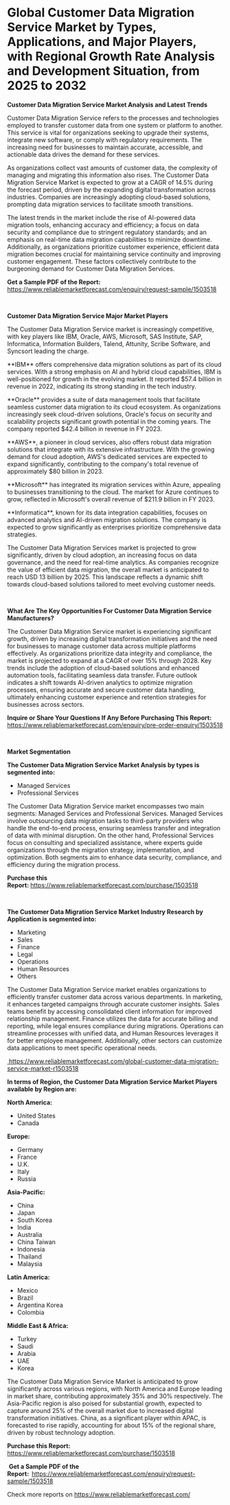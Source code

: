 <p><h1>Global Customer Data Migration Service Market by Types, Applications, and Major Players, with Regional Growth Rate Analysis and Development Situation, from 2025 to 2032</h1></p><p><strong>Customer Data Migration Service Market Analysis and Latest Trends</strong></p>
<p><p>Customer Data Migration Service refers to the processes and technologies employed to transfer customer data from one system or platform to another. This service is vital for organizations seeking to upgrade their systems, integrate new software, or comply with regulatory requirements. The increasing need for businesses to maintain accurate, accessible, and actionable data drives the demand for these services. </p><p>As organizations collect vast amounts of customer data, the complexity of managing and migrating this information also rises. The Customer Data Migration Service Market is expected to grow at a CAGR of 14.5% during the forecast period, driven by the expanding digital transformation across industries. Companies are increasingly adopting cloud-based solutions, prompting data migration services to facilitate smooth transitions. </p><p>The latest trends in the market include the rise of AI-powered data migration tools, enhancing accuracy and efficiency; a focus on data security and compliance due to stringent regulatory standards; and an emphasis on real-time data migration capabilities to minimize downtime. Additionally, as organizations prioritize customer experience, efficient data migration becomes crucial for maintaining service continuity and improving customer engagement. These factors collectively contribute to the burgeoning demand for Customer Data Migration Services.</p></p>
<p><strong>Get a Sample PDF of the Report:&nbsp;</strong> <a href="https://www.reliablemarketforecast.com/enquiry/request-sample/1503518?utm_campaign=2750&utm_medium=2&utm_source=Github&utm_content=ia&utm_term=23032025&utm_id=customer-data-migration-service">https://www.reliablemarketforecast.com/enquiry/request-sample/1503518</a></p>
<p>&nbsp;</p>
<p><strong>Customer Data Migration Service Major Market Players</strong></p>
<p><p>The Customer Data Migration Service market is increasingly competitive, with key players like IBM, Oracle, AWS, Microsoft, SAS Institute, SAP, Informatica, Information Builders, Talend, Attunity, Scribe Software, and Syncsort leading the charge.</p><p>**IBM** offers comprehensive data migration solutions as part of its cloud services. With a strong emphasis on AI and hybrid cloud capabilities, IBM is well-positioned for growth in the evolving market. It reported $57.4 billion in revenue in 2022, indicating its strong standing in the tech industry.</p><p>**Oracle** provides a suite of data management tools that facilitate seamless customer data migration to its cloud ecosystem. As organizations increasingly seek cloud-driven solutions, Oracle's focus on security and scalability projects significant growth potential in the coming years. The company reported $42.4 billion in revenue in FY 2023.</p><p>**AWS**, a pioneer in cloud services, also offers robust data migration solutions that integrate with its extensive infrastructure. With the growing demand for cloud adoption, AWS's dedicated services are expected to expand significantly, contributing to the company's total revenue of approximately $80 billion in 2023.</p><p>**Microsoft** has integrated its migration services within Azure, appealing to businesses transitioning to the cloud. The market for Azure continues to grow, reflected in Microsoft's overall revenue of $211.9 billion in FY 2023.</p><p>**Informatica**, known for its data integration capabilities, focuses on advanced analytics and AI-driven migration solutions. The company is expected to grow significantly as enterprises prioritize comprehensive data strategies.</p><p>The Customer Data Migration Services market is projected to grow significantly, driven by cloud adoption, an increasing focus on data governance, and the need for real-time analytics. As companies recognize the value of efficient data migration, the overall market is anticipated to reach USD 13 billion by 2025. This landscape reflects a dynamic shift towards cloud-based solutions tailored to meet evolving customer needs.</p></p>
<p>&nbsp;</p>
<p><strong>What Are The Key Opportunities For Customer Data Migration Service Manufacturers?</strong></p>
<p><p>The Customer Data Migration Service market is experiencing significant growth, driven by increasing digital transformation initiatives and the need for businesses to manage customer data across multiple platforms effectively. As organizations prioritize data integrity and compliance, the market is projected to expand at a CAGR of over 15% through 2028. Key trends include the adoption of cloud-based solutions and enhanced automation tools, facilitating seamless data transfer. Future outlook indicates a shift towards AI-driven analytics to optimize migration processes, ensuring accurate and secure customer data handling, ultimately enhancing customer experience and retention strategies for businesses across sectors.</p></p>
<p><strong>Inquire or Share Your Questions If Any Before Purchasing This Report:</strong> <a href="https://www.reliablemarketforecast.com/enquiry/pre-order-enquiry/1503518?utm_campaign=2750&utm_medium=2&utm_source=Github&utm_content=ia&utm_term=23032025&utm_id=customer-data-migration-service">https://www.reliablemarketforecast.com/enquiry/pre-order-enquiry/1503518</a></p>
<p>&nbsp;</p>
<p><strong>Market Segmentation</strong></p>
<p><strong>The Customer Data Migration Service Market Analysis by types is segmented into:</strong></p>
<p><ul><li>Managed Services</li><li>Professional Services</li></ul></p>
<p><p>The Customer Data Migration Service market encompasses two main segments: Managed Services and Professional Services. Managed Services involve outsourcing data migration tasks to third-party providers who handle the end-to-end process, ensuring seamless transfer and integration of data with minimal disruption. On the other hand, Professional Services focus on consulting and specialized assistance, where experts guide organizations through the migration strategy, implementation, and optimization. Both segments aim to enhance data security, compliance, and efficiency during the migration process.</p></p>
<p><strong>Purchase this Report:&nbsp;</strong><a href="https://www.reliablemarketforecast.com/purchase/1503518?utm_campaign=2750&utm_medium=2&utm_source=Github&utm_content=ia&utm_term=23032025&utm_id=customer-data-migration-service">https://www.reliablemarketforecast.com/purchase/1503518</a></p>
<p>&nbsp;</p>
<p><strong>The Customer Data Migration Service Market Industry Research by Application is segmented into:</strong></p>
<p><ul><li>Marketing</li><li>Sales</li><li>Finance</li><li>Legal</li><li>Operations</li><li>Human Resources</li><li>Others</li></ul></p>
<p><p>The Customer Data Migration Service market enables organizations to efficiently transfer customer data across various departments. In marketing, it enhances targeted campaigns through accurate customer insights. Sales teams benefit by accessing consolidated client information for improved relationship management. Finance utilizes the data for accurate billing and reporting, while legal ensures compliance during migrations. Operations can streamline processes with unified data, and Human Resources leverages it for better employee management. Additionally, other sectors can customize data applications to meet specific operational needs.</p></p>
<p><a href="https://www.reliablemarketforecast.com/global-customer-data-migration-service-market-r1503518?utm_campaign=2750&utm_medium=2&utm_source=Github&utm_content=ia&utm_term=23032025&utm_id=customer-data-migration-service">&nbsp;https://www.reliablemarketforecast.com/global-customer-data-migration-service-market-r1503518</a></p>
<p><strong>In terms of Region, the Customer Data Migration Service Market Players available by Region are:</strong></p>
<p>
    <p> <strong> North America: </strong>
        <ul>
            <li>United States</li>
            <li>Canada</li>
        </ul>
        </p> 
    <p> <strong> Europe: </strong>
        <ul>
            <li>Germany</li>
            <li>France</li>
            <li>U.K.</li>
            <li>Italy</li>
            <li>Russia</li>
        </ul>
        </p> 
    <p> <strong> Asia-Pacific: </strong>
        <ul>
            <li>China</li>
            <li>Japan</li>
            <li>South Korea</li>
            <li>India</li>
            <li>Australia</li>
            <li>China Taiwan</li>
            <li>Indonesia</li>
            <li>Thailand</li>
            <li>Malaysia</li>
        </ul>
        </p> 
    <p> <strong> Latin America: </strong>
        <ul>
            <li>Mexico</li>
            <li>Brazil</li>
            <li>Argentina Korea</li>
            <li>Colombia</li>
        </ul>
        </p> 
    <p> <strong> Middle East & Africa: </strong>
        <ul>
            <li>Turkey</li>
            <li>Saudi</li>
            <li>Arabia</li>
            <li>UAE</li>
            <li>Korea</li>
        </ul>
    </p>
    </p>
<p><p>The Customer Data Migration Service Market is anticipated to grow significantly across various regions, with North America and Europe leading in market share, contributing approximately 35% and 30% respectively. The Asia-Pacific region is also poised for substantial growth, expected to capture around 25% of the overall market due to increased digital transformation initiatives. China, as a significant player within APAC, is forecasted to rise rapidly, accounting for about 15% of the regional share, driven by robust technology adoption.</p></p>
<p><strong>Purchase this Report: </strong><a href="https://www.reliablemarketforecast.com/purchase/1503518?utm_campaign=2750&utm_medium=2&utm_source=Github&utm_content=ia&utm_term=23032025&utm_id=customer-data-migration-service">https://www.reliablemarketforecast.com/purchase/1503518</a></p>
<p>&nbsp;<strong>Get a Sample PDF of the Report:&nbsp;&nbsp;</strong><a href="https://www.reliablemarketforecast.com/enquiry/request-sample/1503518?utm_campaign=2750&utm_medium=2&utm_source=Github&utm_content=ia&utm_term=23032025&utm_id=customer-data-migration-service">https://www.reliablemarketforecast.com/enquiry/request-sample/1503518</a></p>
<p><strong></strong></p>
<p>Check more reports on <a href="https://www.reliablemarketforecast.com/?utm_campaign=2750&utm_medium=2&utm_source=Github&utm_content=ia&utm_term=23032025&utm_id=customer-data-migration-service">https://www.reliablemarketforecast.com/</a></p>